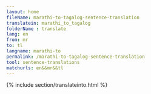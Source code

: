 ```yaml
---
layout: home
fileName: marathi-to-tagalog-sentence-translation
translatein: marathi_to_tagalog
folderName : translate
lang: en
from: mr
to: tl
langname: marathi-to
permalink: /marathi-to-tagalog-sentence-translation
tool: sentence-translations
matchurls: en&&mr&&tl
---
```

{% include section/translateinto.html %}
